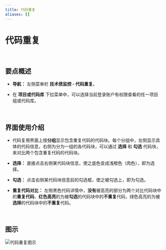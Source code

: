 ```yaml
---
title: 代码重复
aliases: []
---
```


# 代码重复

<br />

## 要点概述

-   **导航：** 左侧菜单栏 **技术债监控 - 代码重复**。

-   在 **项目或代码库** 下拉菜单中，可以选择当前登录账户有权限查看的任一项目组或代码库。

<br />

## 界面使用介绍

-   代码复用界面上按**分组**显示包含重复代码的代码块。每个分组中，左侧显示具体的代码信息，右侧为分为一组的各代码块，可以通过 **选择** 和 **勾选** 代码块，来对比两个包含重复代码的代码块。

-   **选择：** 直接点击右侧某代码块信息，使之底色变成浅橙色（肉色），即为选择。

-   **勾选：** 点击右侧某代码块信息前的勾选框，使之被勾选上，即为勾选。

-   **重复代码对比：** 左侧黑色代码详情中，**没有**被高亮的部分为两个对比代码块中的**重复代码**，**红色高亮**的为被**勾选**的代码块中的**不重复**代码，绿色高亮的为被**选择**的代码块中的**不重复**代码。

<br />

## 图示

![代码重复图示](https://release-note.oss-cn-hongkong.aliyuncs.com/2022_v2/263_code_duplicates_01.png)

<br />
